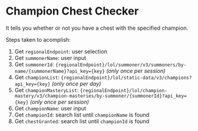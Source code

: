 # Champion Chest Checker

It tells you whether or not you have a chest with the specified champion.

Steps taken to acomplish:

1. Get `regionalEndpoint`: user selection
0. Get `summonerName`: user input
0. Get `summonerId`: `{regionalEndpoint}/lol/summoner/v3/summoners/by-name/{summonerName}?api_key={key}` *(only once per session)*
0. Get `championList`: `{regionalEndpoint}/lol/static-data/v3/champions?api_key={key}` *(only once per day)*
0. Get `championMasteryList`: `{regionalEndpoint}/lol/champion-mastery/v3/champion-masteries/by-summoner/{summonerId}?api_key={key}` *(only once per session)*
0. Get `championName`: user input
0. Get `championId`: search list until `championName` is found
0. Get `chestGranted`: search list until `championId` is found